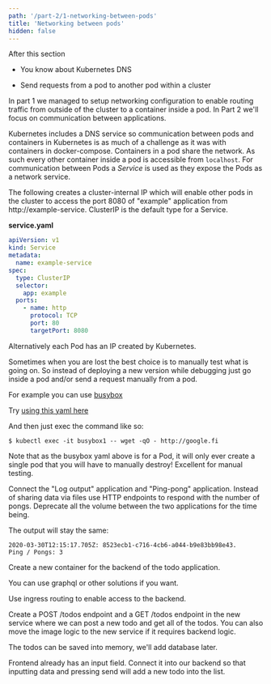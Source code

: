 ```yaml
---
path: '/part-2/1-networking-between-pods'
title: 'Networking between pods'
hidden: false
---
```


<text-box variant='learningObjectives' name='Learning Objectives'>

After this section

- You know about Kubernetes DNS

- Send requests from a pod to another pod within a cluster

</text-box>


In part 1 we managed to setup networking configuration to enable routing traffic from outside of the cluster to a container inside a pod. In Part 2 we'll focus on communication between applications.

Kubernetes includes a DNS service so communication between pods and containers in Kubernetes is as much of a challenge as it was with containers in docker-compose. Containers in a pod share the network. As such every other container inside a pod is accessible from `localhost`. For communication between Pods a *Service* is used as they expose the Pods as a network service.

The following creates a cluster-internal IP which will enable other pods in the cluster to access the port 8080 of "example" application from http://example-service. ClusterIP is the default type for a Service.

**service.yaml**

```yaml
apiVersion: v1
kind: Service
metadata:
  name: example-service
spec:
  type: ClusterIP
  selector:
    app: example
  ports:
    - name: http
      protocol: TCP
      port: 80
      targetPort: 8080
```

Alternatively each Pod has an IP created by Kubernetes.

<text-box name="Debugging hint" variant="hint">

Sometimes when you are lost the best choice is to manually test what is going on. So instead of deploying a new version while debugging just go inside a pod and/or send a request manually from a pod.

For example you can use [busybox](https://en.wikipedia.org/wiki/BusyBox)

Try [using this yaml here](https://raw.githubusercontent.com/kubernetes/kubernetes/master/hack/testdata/recursive/pod/pod/busybox.yaml)

And then just exec the command like so:
```
$ kubectl exec -it busybox1 -- wget -qO - http://google.fi
```

Note that as the busybox yaml above is for a Pod, it will only ever create a single pod that you will have to manually destroy! Excellent for manual testing.

</text-box>

<exercise name='Exercise 2.01: Connecting pods'>

  Connect the "Log output" application and "Ping-pong" application. Instead of sharing data via files use HTTP endpoints to respond with the number of pongs. Deprecate all the volume between the two applications for the time being.

  The output will stay the same:

  ```
  2020-03-30T12:15:17.705Z: 8523ecb1-c716-4cb6-a044-b9e83bb98e43.
  Ping / Pongs: 3
  ```

</exercise>

<exercise name='Exercise 2.02: Project v1.0'>

  Create a new container for the backend of the todo application.

  You can use graphql or other solutions if you want.

  Use ingress routing to enable access to the backend.

  Create a POST /todos endpoint and a GET /todos endpoint in the new service where we can post a new todo and get all of the todos. You can also move the image logic to the new service if it requires backend logic.

  The todos can be saved into memory, we'll add database later.

  Frontend already has an input field. Connect it into our backend so that inputting data and pressing send will add a new todo into the list.

</exercise>

<quiz id="f898b7ea-47a3-49ec-aedf-eb126e8eccb6"></quiz>
